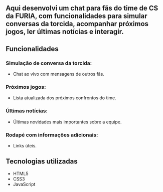 ## Aqui desenvolvi um chat para fãs do time de CS da FURIA, com funcionalidades para simular conversas da torcida, acompanhar próximos jogos, ler últimas notícias e interagir.

## Funcionalidades
### Simulação de conversa da torcida:
- Chat ao vivo com mensagens de outros fãs.

### Próximos jogos:
- Lista atualizada dos próximos confrontos do time.

### Últimas notícias:
- Últimas novidades mais importantes sobre a equipe.

### Rodapé com informações adicionais:
- Links úteis.

## Tecnologias utilizadas
- HTML5
- CSS3
- JavaScript
